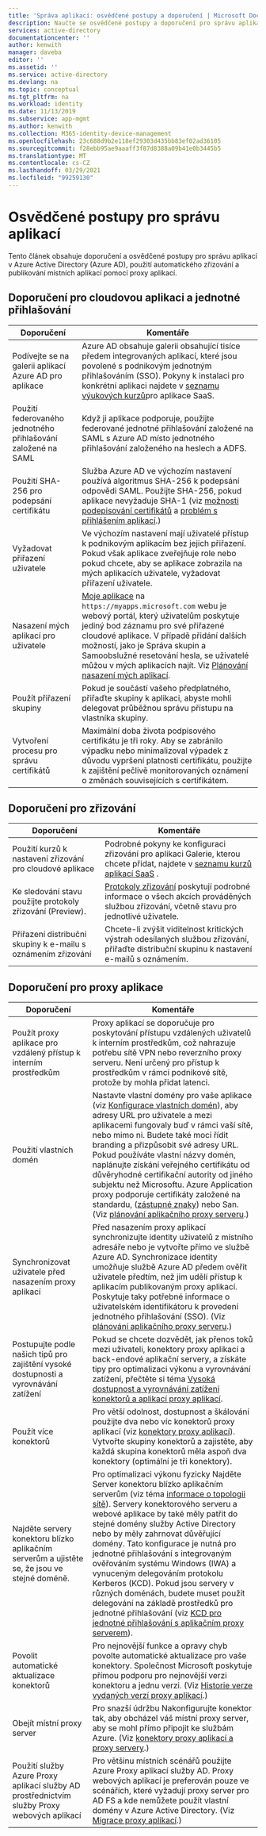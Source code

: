 ```yaml
---
title: 'Správa aplikací: osvědčené postupy a doporučení | Microsoft Docs'
description: Naučte se osvědčené postupy a doporučení pro správu aplikací v Azure Active Directory. Přečtěte si, jak používat Automatické zřizování a publikování místních aplikací pomocí proxy aplikací.
services: active-directory
documentationcenter: ''
author: kenwith
manager: daveba
editor: ''
ms.assetid: ''
ms.service: active-directory
ms.devlang: na
ms.topic: conceptual
ms.tgt_pltfrm: na
ms.workload: identity
ms.date: 11/13/2019
ms.subservice: app-mgmt
ms.author: kenwith
ms.collection: M365-identity-device-management
ms.openlocfilehash: 23c688d9b2e118ef29303d435bb83ef02ad36105
ms.sourcegitcommit: f28ebb95ae9aaaff3f87d8388a09b41e0b3445b5
ms.translationtype: MT
ms.contentlocale: cs-CZ
ms.lasthandoff: 03/29/2021
ms.locfileid: "99259130"
---
```

# <a name="application-management-best-practices"></a>Osvědčené postupy pro správu aplikací

Tento článek obsahuje doporučení a osvědčené postupy pro správu aplikací v Azure Active Directory (Azure AD), použití automatického zřizování a publikování místních aplikací pomocí proxy aplikací.

## <a name="cloud-app-and-single-sign-on-recommendations"></a>Doporučení pro cloudovou aplikaci a jednotné přihlašování
| Doporučení | Komentáře |
| --- | --- |
| Podívejte se na galerii aplikací Azure AD pro aplikace  | Azure AD obsahuje galerii obsahující tisíce předem integrovaných aplikací, které jsou povolené s podnikovým jednotným přihlašováním (SSO). Pokyny k instalaci pro konkrétní aplikaci najdete v [seznamu výukových kurzů](../saas-apps/tutorial-list.md)pro aplikace SaaS.  | 
| Použití federovaného jednotného přihlašování založené na SAML  | Když ji aplikace podporuje, použijte federované jednotné přihlašování založené na SAML s Azure AD místo jednotného přihlašování založeného na heslech a ADFS.  | 
| Použití SHA-256 pro podepsání certifikátu  | Služba Azure AD ve výchozím nastavení používá algoritmus SHA-256 k podepsání odpovědi SAML. Použijte SHA-256, pokud aplikace nevyžaduje SHA-1 (viz [možnosti podepisování certifikátů](certificate-signing-options.md) a [problém s přihlášením aplikací](application-sign-in-problem-application-error.md).)  | 
| Vyžadovat přiřazení uživatele  | Ve výchozím nastavení mají uživatelé přístup k podnikovým aplikacím bez jejich přiřazení. Pokud však aplikace zveřejňuje role nebo pokud chcete, aby se aplikace zobrazila na mých aplikacích uživatele, vyžadovat přiřazení uživatele.  | 
| Nasazení mých aplikací pro uživatele | [Moje aplikace](end-user-experiences.md) na `https://myapps.microsoft.com` webu je webový portál, který uživatelům poskytuje jediný bod záznamu pro své přiřazené cloudové aplikace. V případě přidání dalších možností, jako je Správa skupin a Samoobslužné resetování hesla, se uživatelé můžou v mých aplikacích najít. Viz [Plánování nasazení mých aplikací](my-apps-deployment-plan.md).
| Použít přiřazení skupiny  | Pokud je součástí vašeho předplatného, přiřaďte skupiny k aplikaci, abyste mohli delegovat průběžnou správu přístupu na vlastníka skupiny.  | 
| Vytvoření procesu pro správu certifikátů | Maximální doba života podpisového certifikátu je tři roky. Aby se zabránilo výpadku nebo minimalizoval výpadek z důvodu vypršení platnosti certifikátu, použijte k zajištění pečlivě monitorovaných oznámení o změnách souvisejících s certifikátem. |

## <a name="provisioning-recommendations"></a>Doporučení pro zřizování
| Doporučení | Komentáře |
| --- | --- |
| Použití kurzů k nastavení zřizování pro cloudové aplikace | Podrobné pokyny ke konfiguraci zřizování pro aplikaci Galerie, kterou chcete přidat, najdete v [seznamu kurzů aplikací SaaS](../saas-apps/tutorial-list.md) . |
| Ke sledování stavu použijte protokoly zřizování (Preview). | [Protokoly zřizování](../reports-monitoring/concept-provisioning-logs.md?context=azure/active-directory/manage-apps/context/manage-apps-context) poskytují podrobné informace o všech akcích prováděných službou zřizování, včetně stavu pro jednotlivé uživatele. |
| Přiřazení distribuční skupiny k e-mailu s oznámením zřizování | Chcete-li zvýšit viditelnost kritických výstrah odesílaných službou zřizování, přiřaďte distribuční skupinu k nastavení e-mailů s oznámením. |


## <a name="application-proxy-recommendations"></a>Doporučení pro proxy aplikace
| Doporučení | Komentáře |
| --- | --- |
| Použít proxy aplikace pro vzdálený přístup k interním prostředkům | Proxy aplikací se doporučuje pro poskytování přístupu vzdálených uživatelů k interním prostředkům, což nahrazuje potřebu sítě VPN nebo reverzního proxy serveru. Není určený pro přístup k prostředkům v rámci podnikové sítě, protože by mohla přidat latenci.
| Použití vlastních domén | Nastavte vlastní domény pro vaše aplikace (viz [Konfigurace vlastních domén](application-proxy-configure-custom-domain.md)), aby adresy URL pro uživatele a mezi aplikacemi fungovaly buď v rámci vaší sítě, nebo mimo ni. Budete také moci řídit branding a přizpůsobit své adresy URL.  Pokud používáte vlastní názvy domén, naplánujte získání veřejného certifikátu od důvěryhodné certifikační autority od jiného subjektu než Microsoftu. Azure Application proxy podporuje certifikáty založené na standardu, ([zástupné znaky](application-proxy-wildcard.md)) nebo San. (Viz [plánování aplikačního proxy serveru](application-proxy-deployment-plan.md).) |
| Synchronizovat uživatele před nasazením proxy aplikací | Před nasazením proxy aplikací synchronizujte identity uživatelů z místního adresáře nebo je vytvořte přímo ve službě Azure AD. Synchronizace identity umožňuje službě Azure AD předem ověřit uživatele předtím, než jim udělí přístup k aplikacím publikovaným proxy aplikací. Poskytuje taky potřebné informace o uživatelském identifikátoru k provedení jednotného přihlašování (SSO). (Viz [plánování aplikačního proxy serveru](application-proxy-deployment-plan.md).) |
| Postupujte podle našich tipů pro zajištění vysoké dostupnosti a vyrovnávání zatížení | Pokud se chcete dozvědět, jak přenos toků mezi uživateli, konektory proxy aplikací a back-endové aplikační servery, a získáte tipy pro optimalizaci výkonu a vyrovnávání zatížení, přečtěte si téma [Vysoká dostupnost a vyrovnávání zatížení konektorů a aplikací proxy aplikací](application-proxy-high-availability-load-balancing.md). |
| Použít více konektorů | Pro větší odolnost, dostupnost a škálování použijte dva nebo víc konektorů proxy aplikací (viz [konektory proxy aplikací](application-proxy-connectors.md)). Vytvořte skupiny konektorů a zajistěte, aby každá skupina konektorů měla aspoň dva konektory (optimální je tři konektory). |
| Najděte servery konektoru blízko aplikačním serverům a ujistěte se, že jsou ve stejné doméně. | Pro optimalizaci výkonu fyzicky Najděte Server konektoru blízko aplikačním serverům (viz téma [informace o topologii sítě](application-proxy-network-topology.md)). Servery konektorového serveru a webové aplikace by také měly patřit do stejné domény služby Active Directory nebo by měly zahrnovat důvěřující domény. Tato konfigurace je nutná pro jednotné přihlašování s integrovaným ověřováním systému Windows (IWA) a vynuceným delegováním protokolu Kerberos (KCD). Pokud jsou servery v různých doménách, budete muset použít delegování na základě prostředků pro jednotné přihlašování (viz [KCD pro jednotné přihlašování s aplikačním proxy serverem](application-proxy-configure-single-sign-on-with-kcd.md)). |
| Povolit automatické aktualizace konektorů | Pro nejnovější funkce a opravy chyb povolte automatické aktualizace pro vaše konektory. Společnost Microsoft poskytuje přímou podporu pro nejnovější verzi konektoru a jednu verzi. (Viz [Historie verze vydaných verzí proxy aplikací](application-proxy-release-version-history.md).) |
| Obejít místní proxy server | Pro snazší údržbu Nakonfigurujte konektor tak, aby obcházel váš místní proxy server, aby se mohl přímo připojit ke službám Azure. (Viz [konektory proxy aplikací a proxy servery](application-proxy-configure-connectors-with-proxy-servers.md).) |
| Použití služby Azure Proxy aplikací služby AD prostřednictvím služby Proxy webových aplikací | Pro většinu místních scénářů použijte Azure Proxy aplikací služby AD. Proxy webových aplikací je preferován pouze ve scénářích, které vyžadují proxy server pro AD FS a kde nemůžete použít vlastní domény v Azure Active Directory. (Viz [Migrace proxy aplikací](application-proxy-migration.md).) |